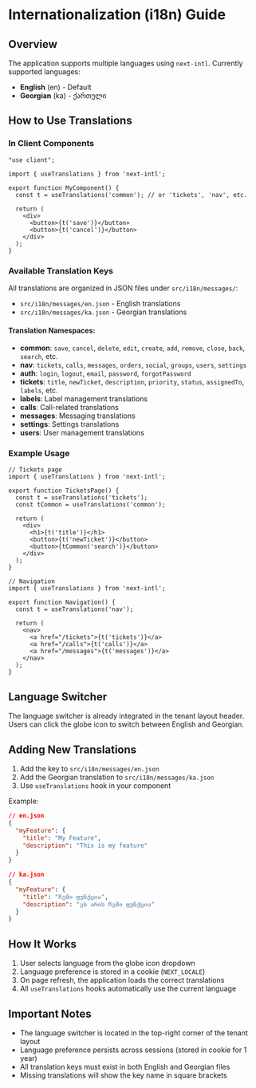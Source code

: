 # Internationalization (i18n) Guide

## Overview

The application supports multiple languages using `next-intl`. Currently supported languages:
- **English** (en) - Default
- **Georgian** (ka) - ქართული

## How to Use Translations

### In Client Components

```tsx
"use client";

import { useTranslations } from 'next-intl';

export function MyComponent() {
  const t = useTranslations('common'); // or 'tickets', 'nav', etc.

  return (
    <div>
      <button>{t('save')}</button>
      <button>{t('cancel')}</button>
    </div>
  );
}
```

### Available Translation Keys

All translations are organized in JSON files under `src/i18n/messages/`:
- `src/i18n/messages/en.json` - English translations
- `src/i18n/messages/ka.json` - Georgian translations

#### Translation Namespaces:

- **common**: `save`, `cancel`, `delete`, `edit`, `create`, `add`, `remove`, `close`, `back`, `search`, etc.
- **nav**: `tickets`, `calls`, `messages`, `orders`, `social`, `groups`, `users`, `settings`
- **auth**: `login`, `logout`, `email`, `password`, `forgotPassword`
- **tickets**: `title`, `newTicket`, `description`, `priority`, `status`, `assignedTo`, `labels`, etc.
- **labels**: Label management translations
- **calls**: Call-related translations
- **messages**: Messaging translations
- **settings**: Settings translations
- **users**: User management translations

### Example Usage

```tsx
// Tickets page
import { useTranslations } from 'next-intl';

export function TicketsPage() {
  const t = useTranslations('tickets');
  const tCommon = useTranslations('common');

  return (
    <div>
      <h1>{t('title')}</h1>
      <button>{t('newTicket')}</button>
      <button>{tCommon('search')}</button>
    </div>
  );
}
```

```tsx
// Navigation
import { useTranslations } from 'next-intl';

export function Navigation() {
  const t = useTranslations('nav');

  return (
    <nav>
      <a href="/tickets">{t('tickets')}</a>
      <a href="/calls">{t('calls')}</a>
      <a href="/messages">{t('messages')}</a>
    </nav>
  );
}
```

## Language Switcher

The language switcher is already integrated in the tenant layout header. Users can click the globe icon to switch between English and Georgian.

## Adding New Translations

1. Add the key to `src/i18n/messages/en.json`
2. Add the Georgian translation to `src/i18n/messages/ka.json`
3. Use `useTranslations` hook in your component

Example:
```json
// en.json
{
  "myFeature": {
    "title": "My Feature",
    "description": "This is my feature"
  }
}

// ka.json
{
  "myFeature": {
    "title": "ჩემი ფუნქცია",
    "description": "ეს არის ჩემი ფუნქცია"
  }
}
```

## How It Works

1. User selects language from the globe icon dropdown
2. Language preference is stored in a cookie (`NEXT_LOCALE`)
3. On page refresh, the application loads the correct translations
4. All `useTranslations` hooks automatically use the current language

## Important Notes

- The language switcher is located in the top-right corner of the tenant layout
- Language preference persists across sessions (stored in cookie for 1 year)
- All translation keys must exist in both English and Georgian files
- Missing translations will show the key name in square brackets
